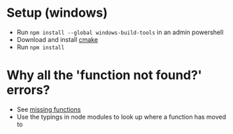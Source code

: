 # Setup (windows)
* Run `npm install --global windows-build-tools` in an admin powershell
* Download and install [cmake](https://cmake.org/download/)
* Run `npm install`


# Why all the 'function not found?' errors?
* See [missing functions](https://github.com/justadudewhohacks/opencv4nodejs/issues/192)
* Use the typings in node modules to look up where a function has moved to
